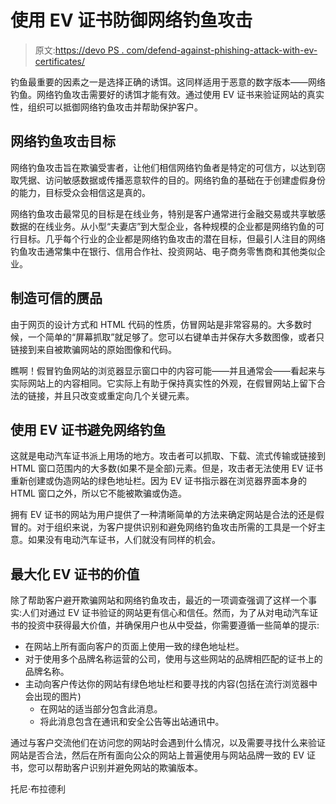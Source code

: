# 使用 EV 证书防御网络钓鱼攻击

> 原文:[https://devo PS . com/defend-against-phishing-attack-with-ev-certificates/](https://devops.com/defend-against-phishing-attacks-with-ev-certificates/)

钓鱼最重要的因素之一是选择正确的诱饵。这同样适用于恶意的数字版本——网络钓鱼。网络钓鱼攻击需要好的诱饵才能有效。通过使用 EV 证书来验证网站的真实性，组织可以抵御网络钓鱼攻击并帮助保护客户。

## 网络钓鱼攻击目标

网络钓鱼攻击旨在欺骗受害者，让他们相信网络钓鱼者是特定的可信方，以达到窃取凭据、访问敏感数据或传播恶意软件的目的。网络钓鱼的基础在于创建虚假身份的能力，目标受众会相信这是真的。

网络钓鱼攻击最常见的目标是在线业务，特别是客户通常进行金融交易或共享敏感数据的在线业务。从小型“夫妻店”到大型企业，各种规模的企业都是网络钓鱼的可行目标。几乎每个行业的企业都是网络钓鱼攻击的潜在目标，但最引人注目的网络钓鱼攻击通常集中在银行、信用合作社、投资网站、电子商务零售商和其他类似企业。

## 制造可信的赝品

由于网页的设计方式和 HTML 代码的性质，仿冒网站是非常容易的。大多数时候，一个简单的“屏幕抓取”就足够了。您可以右键单击并保存大多数图像，或者只链接到来自被欺骗网站的原始图像和代码。

瞧啊！假冒钓鱼网站的浏览器显示窗口中的内容可能——并且通常会——看起来与实际网站上的内容相同。它实际上有助于保持真实性的外观，在假冒网站上留下合法的链接，并且只改变或重定向几个关键元素。

## 使用 EV 证书避免网络钓鱼

这就是电动汽车证书派上用场的地方。攻击者可以抓取、下载、流式传输或链接到 HTML 窗口范围内的大多数(如果不是全部)元素。但是，攻击者无法使用 EV 证书重新创建或伪造网站的绿色地址栏。因为 EV 证书指示器在浏览器界面本身的 HTML 窗口之外，所以它不能被欺骗或伪造。

拥有 EV 证书的网站为用户提供了一种清晰简单的方法来确定网站是合法的还是假冒的。对于组织来说，为客户提供识别和避免网络钓鱼攻击所需的工具是一个好主意。如果没有电动汽车证书，人们就没有同样的机会。

## 最大化 EV 证书的价值

除了帮助客户避开欺骗网站和网络钓鱼攻击，最近的一项调查强调了这样一个事实:人们对通过 EV 证书验证的网站更有信心和信任。然而，为了从对电动汽车证书的投资中获得最大价值，并确保用户也从中受益，你需要遵循一些简单的提示:

*   在网站上所有面向客户的页面上使用一致的绿色地址栏。
*   对于使用多个品牌名称运营的公司，使用与这些网站的品牌相匹配的证书上的品牌名称。
*   主动向客户传达你的网站有绿色地址栏和要寻找的内容(包括在流行浏览器中会出现的图片)
    *   在网站的适当部分包含此消息。
    *   将此消息包含在通讯和安全公告等出站通讯中。

通过与客户交流他们在访问您的网站时会遇到什么情况，以及需要寻找什么来验证网站是否合法，然后在所有面向公众的网站上普遍使用与网站品牌一致的 EV 证书，您可以帮助客户识别并避免网站的欺骗版本。

托尼·布拉德利